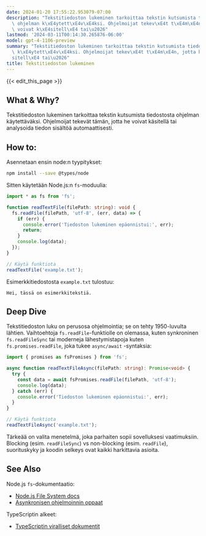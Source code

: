 ```yaml
---
date: 2024-01-20 17:55:22.953079-07:00
description: "Tekstitiedoston lukeminen tarkoittaa tekstin kutsumista tiedostosta\
  \ ohjelman k\xE4ytett\xE4v\xE4ksi. Ohjelmoijat tekev\xE4t t\xE4m\xE4n, jotta he\
  \ voivat k\xE4sitell\xE4 tai\u2026"
lastmod: '2024-03-11T00:14:30.265876-06:00'
model: gpt-4-1106-preview
summary: "Tekstitiedoston lukeminen tarkoittaa tekstin kutsumista tiedostosta ohjelman\
  \ k\xE4ytett\xE4v\xE4ksi. Ohjelmoijat tekev\xE4t t\xE4m\xE4n, jotta he voivat k\xE4\
  sitell\xE4 tai\u2026"
title: Tekstitiedoston lukeminen
---
```


{{< edit_this_page >}}

## What & Why?
Tekstitiedoston lukeminen tarkoittaa tekstin kutsumista tiedostosta ohjelman käytettäväksi. Ohjelmoijat tekevät tämän, jotta he voivat käsitellä tai analysoida tiedon sisältöä automaattisesti.

## How to:
Asennetaan ensin node:n tyypitykset:

```bash
npm install --save @types/node
```

Sitten käytetään Node.js:n `fs`-moduulia:

```TypeScript
import * as fs from 'fs';

function readTextFile(filePath: string): void {
  fs.readFile(filePath, 'utf-8', (err, data) => {
    if (err) {
      console.error('Tiedoston lukeminen epäonnistui:', err);
      return;
    }
    console.log(data);
  });
}

// Käytä funktiota
readTextFile('example.txt');
```

Esimerkkitiedostosta `example.txt` tulostuu:

```
Hei, tässä on esimerkkitekstiä.
```
## Deep Dive
Tekstitiedoston luku on perusosa ohjelmointia; se on tehty 1950-luvulta lähtien. Vaihtoehtoja `fs.readFile`-funktiolle on olemassa, kuten synkroninen `fs.readFileSync` tai moderneja lähestymistapoja kuten `fs.promises.readFile`, joka tukee `async/await` -syntaksia:

```TypeScript
import { promises as fsPromises } from 'fs';

async function readTextFileAsync(filePath: string): Promise<void> {
  try {
    const data = await fsPromises.readFile(filePath, 'utf-8');
    console.log(data);
  } catch (err) {
    console.error('Tiedoston lukeminen epäonnistui:', err);
  }
}

// Käytä funktiota
readTextFileAsync('example.txt');
```

Tärkeää on valita menetelmä, joka parhaiten sopii sovelluksesi vaatimuksiin. Blocking (esim. `readFileSync`) vs non-blocking (esim. `readFile`), suorituskyky ja koodin selkeys ovat kaikki harkittavia asioita.

## See Also
Node.js `fs`-dokumentaatio:

- [Node.js File System docs](https://nodejs.org/api/fs.html)
- [Asynkronisen ohjelmoinnin oppaat](https://developer.mozilla.org/en-US/docs/Learn/JavaScript/Asynchronous)

TypeScriptin alkeet:

- [TypeScriptin viralliset dokumentit](https://www.typescriptlang.org/docs/)
